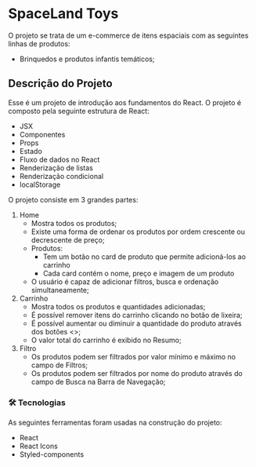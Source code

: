 # SpaceLand Toys

O projeto se trata de um e-commerce de itens espaciais com as seguintes linhas de produtos: 

- Brinquedos e produtos infantis temáticos;

## Descrição do Projeto

Esse é um projeto de introdução aos fundamentos do React. O projeto é composto pela seguinte estrutura de React:

- JSX
- Componentes
- Props
- Estado
- Fluxo de dados no React
- Renderização de listas
- Renderização condicional
- localStorage

O projeto consiste em 3 grandes partes:

1. Home
    - Mostra todos os produtos;
    - Existe uma forma de ordenar os produtos por ordem crescente ou decrescente de preço;
    - Produtos:
        - Tem um botão no card de produto que permite adicioná-los ao carrinho
        - Cada card contém o nome, preço e imagem de um produto
    - O usuário é capaz de adicionar  filtros, busca e ordenação simultaneamente;
2. Carrinho
    - Mostra todos os produtos e quantidades adicionadas;
    - É possível remover itens do carrinho clicando no botão de lixeira;
    - É possível aumentar ou diminuir a quantidade do produto através dos botões <>;
    - O valor total do carrinho é exibido no Resumo;
3. Filtro
    - Os produtos podem ser filtrados por valor mínimo e máximo no campo de Filtros;
    - Os produtos podem ser filtrados por nome do produto através do campo de Busca na Barra de Navegação;

### 🛠 Tecnologias

As seguintes ferramentas foram usadas na construção do projeto:

- React
- React Icons
- Styled-components

